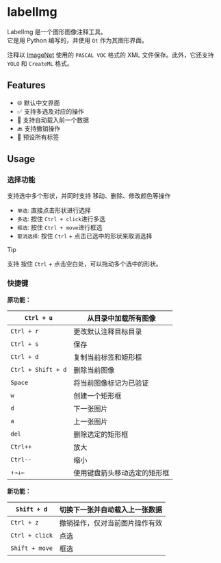 # labelImg

LabelImg 是一个图形图像注释工具。  
它是用 Python 编写的，并使用 `Qt` 作为其图形界面。  

注释以 [ImageNet](http://www.image-net.org/) 使用的 `PASCAL VOC` 格式的 XML 文件保存。此外，它还支持 `YOLO` 和 `CreateML` 格式。



## Features

- 🌐 默认中文界面
- ✅ 支持多选及对应的操作
- 🔄 支持自动载入前一个数据
- 🔙 支持撤销操作
- 🔖 预设所有标签



## Usage

### 选择功能

支持选中多个形状，并同时支持 移动、删除、修改颜色等操作

- `单选`: 直接点击形状进行选择
- `多选`: 按住 `Ctrl + click`进行多选
- `框选`: 按住 `Ctrl + move`进行框选
- `取消选择`: 按住 `Ctrl` + 点击已选中的形状来取消选择

> [!TIP]
> 支持 按住 `Ctrl` + 点击空白处，可以拖动多个选中的形状。



### 快捷键

**原功能：**

| `Ctrl + u`         | 从目录中加载所有图像         |
| ------------------ | ---------------------------- |
| `Ctrl + r`         | 更改默认注释目标目录         |
| `Ctrl + s`         | 保存                         |
| `Ctrl + d`         | 复制当前标签和矩形框         |
| `Ctrl + Shift + d` | 删除当前图像                 |
| `Space`            | 将当前图像标记为已验证       |
| `w`                | 创建一个矩形框               |
| `d`                | 下一张图片                   |
| `a`                | 上一张图片                   |
| `del`              | 删除选定的矩形框             |
| `Ctrl++`           | 放大                         |
| `Ctrl--`           | 缩小                         |
| `↑→↓←`             | 使用键盘箭头移动选定的矩形框 |



**新功能：**

| `Shift + d`    | 切换下一张并自动载入上一张数据     |
| -------------- | ------------------------------ |
| `Ctrl + z`     | 撤销操作，仅对当前图片操作有效 |
| `Ctrl + click` | 点选                           |
| `Shift + move` | 框选                           |
